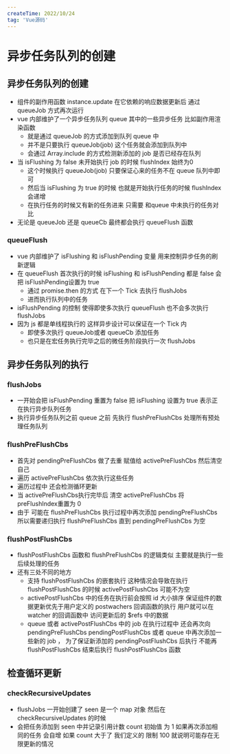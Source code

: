 ```yaml
---
createTime: 2022/10/24
tag: 'Vue源码'
---
```

# 异步任务队列的创建

## 异步任务队列的创建

* 组件的副作用函数 instance.update 在它依赖的响应数据更新后 通过 queueJob 方式再次运行
* vue 内部维护了一个异步任务队列 queue 其中的一些异步任务 比如副作用渲染函数
  * 就是通过 queueJob 的方式添加到队列 queue 中
  * 并不是只要执行 queueJob(job) 这个任务就会添加到队列中
  * 会通过 Array.include 的方式检测新添加的 job 是否已经存在队列
* 当 isFlushing 为 false 未开始执行 job 的时候  flushIndex 始终为0
  * 这个时候执行 queueJob(job) 只要保证心来的任务不在 queue 队列中即可
  * 然后当  isFlushing 为 true 的时候 也就是开始执行任务的时候  flushIndex 会递增
  * 在执行任务的时候又有新的任务进来 只需要 和queue 中未执行的任务对比
* 无论是 queueJob 还是 queueCb 最终都会执行 queueFlush 函数

### queueFlush

* vue 内部维护了 isFlushing  和 isFlushPending 变量 用来控制异步任务的刷新逻辑
* 在 queueFlush 首次执行的时候  isFlushing  和 isFlushPending 都是 false 会把  isFlushPending设置为 true
  * 通过 promise.then 的方式 在下一个 Tick 去执行 flushJobs
  * 进而执行队列中的任务
* isFlushPending 的控制 使得即使多次执行 queueFlush  也不会多次执行 flushJobs  
* 因为 js 都是单线程执行的  这样异步设计可以保证在一个 Tick 内
  * 即使多次执行 queueJob或者 queueCb 添加任务
  * 也只是在宏任务执行完毕之后的微任务阶段执行一次 flushJobs

## 异步任务队列的执行

### flushJobs

* 一开始会把 isFlushPending 重置为 false 把 isFlushing 设置为 true 表示正在执行异步队列任务
* 执行异步任务队列之前 queue 之前 先执行 flushPreFlushCbs 处理所有预处理任务队列

### flushPreFlushCbs

* 首先对 pendingPreFlushCbs 做了去重 赋值给 activePreFlushCbs 然后清空自己
* 遍历 activePreFlushCbs 依次执行这些任务
* 遍历过程中 还会检测循环更新
* 当 activePreFlushCbs执行完毕后 清空 activePreFlushCbs 将 preFlushIndex重置为 0
* 由于 可能在 flushPreFlushCbs 执行过程中再次添加 pendingPreFlushCbs 所以需要递归执行 flushPreFlushCbs 直到 pendingPreFlushCbs 为空

### flushPostFlushCbs

* flushPostFlushCbs 函数和 flushPreFlushCbs 的逻辑类似 主要就是执行一些后续处理的任务
* 还有三处不同的地方
  * 支持 flushPostFlushCbs 的嵌套执行 这种情况会导致在执行 flushPostFlushCbs 的时候 activePostFlushCbs 可能不为空
  * activePostFlushCbs 中的任务在执行前会按照 id 大小排序 保证组件的数据更新优先于用户定义的 postwachers 回调函数的执行 用户就可以在 watcher 的回调函数中 访问更新后的 $refs 中的数据
  * queue 或者 activePostFlushCbs 中的 job 在执行过程中 还会再次向 pendingPreFlushCbs pendingPostFlushCbs 或者 queue 中再次添加一些新的 job  ， 为了保证新添加的 pendingPostFlushCbs 后执行 不能再 flushPostFlushCbs 结束后执行   flushPostFlushCbs 函数

## 检查循环更新

### checkRecursiveUpdates

* flushJobs 一开始创建了 seen 是一个 map 对象  然后在 checkRecursiveUpdates 的时候
* 会把任务添加到 seen 中并记录引用计数 count  初始值 为 1 如果再次添加相同的任务 会自增 如果 count 大于了 我们定义的 限制 100 就说明可能存在无限更新的情况
